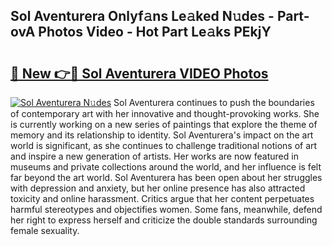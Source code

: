 ## Sol Aventurera Onlyf𝚊ns Le𝚊ked N𝚞des - Part-ovA Photos Video - Hot Part Le𝚊ks PEkjY

# <h2><a href="http://ab17239.deff.icu/?id=Sol+Aventurera">🔗 New 👉🔴 Sol Aventurera VIDEO Photos</a></h2>

[![Sol Aventurera N𝚞des](https://i.imgur.com/rIISA9y.gif)](http://ab17239.deff.icu/?id=Sol+Aventurera)
Sol Aventurera continues to push the boundaries of contemporary art with her innovative and thought-provoking works. She is currently working on a new series of paintings that explore the theme of memory and its relationship to identity. Sol Aventurera's impact on the art world is significant, as she continues to challenge traditional notions of art and inspire a new generation of artists. Her works are now featured in museums and private collections around the world, and her influence is felt far beyond the art world. Sol Aventurera has been open about her struggles with depression and anxiety, but her online presence has also attracted toxicity and online harassment. Critics argue that her content perpetuates harmful stereotypes and objectifies women. Some fans, meanwhile, defend her right to express herself and criticize the double standards surrounding female sexuality.
